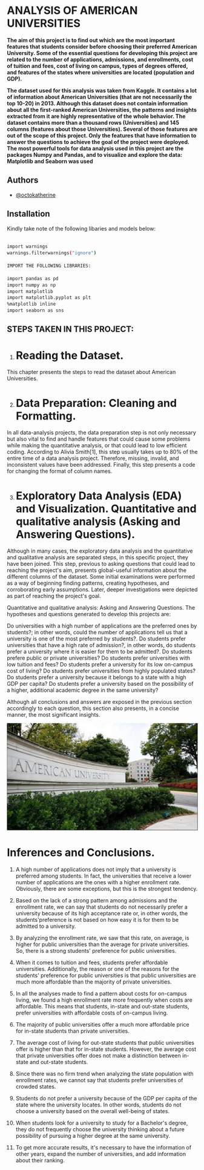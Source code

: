 
# **ANALYSIS OF AMERICAN UNIVERSITIES**

**The aim of this project is to find out which are the most important features that students consider before choosing their preferred American University. Some of the essential questions for developing this project are related to the number of applications, admissions, and enrollments, cost of tuition and fees, cost of living on campus, types of degrees offered, and features of the states where universities are located (population and GDP).**

**The dataset used for this analysis was taken from Kaggle. It contains a lot of information about American Universities (that are not necessarily the top 10-20) in 2013. Although this dataset does not contain information about all the first-ranked American Universities, the patterns and insights extracted from it are highly representative of the whole behavior. The dataset contains more than a thousand rows (Universities) and 145 columns (features about those Universities). Several of those features are out of the scope of this project. Only the features that have information to answer the questions to achieve the goal of the project were deployed. The most powerful tools for data analysis used in this project are the packages Numpy and Pandas, and to visualize and explore the data: Matplotlib and Seaborn was used**


## Authors

- [@octokatherine](https://github.com/stankovix)


## Installation

Kindly take note of the following libaries and models below:

```bash
  
import warnings
warnings.filterwarnings("ignore")

IMPORT THE FOLLOWING LIBRARIES:

import pandas as pd
import numpy as np
import matplotlib
import matplotlib.pyplot as plt
%matplotlib inline
import seaborn as sns
```
    

## **STEPS TAKEN IN THIS PROJECT:**

1. # **Reading the Dataset.**
This chapter presents the steps to read the dataset about American Universities.


2. # **Data Preparation: Cleaning and Formatting.**
In all data-analysis projects, the data preparation step is not only necessary but also vital to find and handle features that could cause some problems while making the quantitative analysis, or that could lead to low efficient coding. According to Alivia Smith[1], this step usually takes up to 80% of the entire time of a data analysis project. Therefore, missing, invalid, and inconsistent values have been addressed. Finally, this step presents a code for changing the format of column names.


3. # **Exploratory Data Analysis (EDA) and Visualization. Quantitative and qualitative analysis (Asking and Answering Questions).**
Although in many cases, the exploratory data analysis and the quantitative and qualitative analysis are separated steps, in this specific project, they have been joined. This step, previous to asking questions that could lead to reaching the project's aim, presents global-useful information about the different columns of the dataset. Some initial examinations were performed as a way of beginning finding patterns, creating hypotheses, and corroborating early assumptions. Later, deeper investigations were depicted as part of reaching the project's goal.

Quantitative and qualitative analysis: Asking and Answering Questions.
The hypotheses and questions generated to develop this projects are:

Do universities with a high number of applications are the preferred ones by students?; in other words, could the number of applications tell us that a university is one of the most preferred by students?.
Do students prefer universities that have a high rate of admission?, in other words, do students prefer a university where it is easier for them to be admitted?.
Do students prefere public or private universities?
Do students prefer universities with low tuition and fees?
Do students prefer a university for its low on-campus cost of living?
Do students prefer universities from highly populated states?
Do students prefer a university because it belongs to a state with a high GDP per capita?
Do students prefer a university based on the possibility of a higher, additional academic degree in the same university?




Although all conclusions and answers are exposed in the previous section accordingly to each question, this section also presents, in a concise manner, the most significant insights.





![Logo](https://github.com/stankovix/Analysis-On-American-Universities/blob/main/american-university.png?raw=true)

 # **Inferences and Conclusions.**
 
1. A high number of applications does not imply that a university is preferred among students. In fact, the universities that receive a lower number of applications are the ones with a higher enrollment rate. Obviously, there are some exceptions, but this is the strongest tendency.

2. Based on the lack of a strong pattern among admissions and the enrollment rate, we can say that students do not necessarily prefer a university because of its high acceptance rate or, in other words, the students'preference is not based on how easy it is for them to be admitted to a university.

3. By analyzing the enrollment rate, we saw that this rate, on average, is higher for public universities than the average for private universities. So, there is a strong students' preference for public universities.

4. When it comes to tuition and fees, students prefer affordable universities. Additionally, the reason or one of the reasons for the students' preference for public universities is that public universities are much more affordable than the majority of private universities.

5. In all the analyses made to find a pattern about costs for on-campus living, we found a high enrollment rate more frequently when costs are affordable. This means that students, in-state and out-state students, prefer universities with affordable costs of on-campus living.

6. The majority of public universities offer a much more affordable price for in-state students than private universities.

7. The average cost of living for out-state students that public universities offer is higher than that for in-state students. However, the average cost that private universities offer does not make a distinction between in-state and out-state students.

8. Since there was no firm trend when analyzing the state population with enrollment rates, we cannot say that students prefer universities of crowded states.

9. Students do not prefer a university because of the GDP per capita of the state where the university locates. In other words, students do not choose a university based on the overall well-being of states.

10. When students look for a university to study for a Bachelor's degree, they do not frequently choose the university thinking about a future possibility of pursuing a higher degree at the same university.

11. To get more accurate results, it's necessary to have the information of other years, expand the number of universities, and add information about their ranking.

